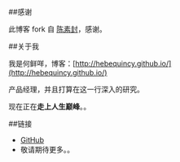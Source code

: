 ##感谢

此博客 fork 自 [陈素封](cnfeat.com)，感谢。

##关于我

我是何鲜咩，博客：[http://hebequincy.github.io/](http://hebequincy.github.io/)

产品经理，并且打算在这一行深入的研究。

现在正在**走上人生巅峰**。。

##链接


- [GitHub](https://github.com/hebequincy) 
- 敬请期待更多。。



